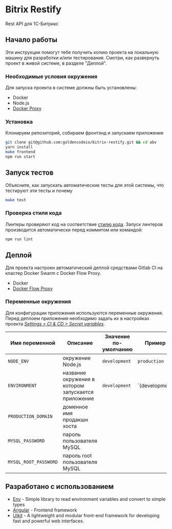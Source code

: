 # Bitrix Restify

Rest API для 1С-Битрикс

## Начало работы

Эти инструкции помогут тебе получить копию проекта на локальную машину для разработки и/или тестирования. Смотри, как развернуть проект в живой системе, в разделе "Деплой".

### Необходимые условия окружения

Для запуска проекта в системе должны быть установлены:

- Docker
- Node.js
- [Docker Proxy](http://git.zolotoykod.ru/zk/docker-proxy-letsencrypt)

### Установка

Клонируем репозиторий, собираем фронтэнд и запускаем приложение

```bash
git clone git@github.com:goldencodeio/bitrix-restify.git && cd abv
yarn install
make frontend
npm run start
```

## Запуск тестов

Объясните, как запускать автоматические тесты для этой системы, что тестируют эти тесты и почему

```bash
make test
```

### Проверка стиля кода

Линтеры проверяют код на соответствие [стилю кода](http://git.zolotoykod.ru/zk/developer-guide/blob/master/1-standards/readme.md).
Запуск линтеров производится автоматически перед коммитом или командой:

```bash
npm run lint
```

## Деплой

Для проекта настроен автоматический деплой средствами Gitlab CI на кластер Docker Swarm с Docker Flow Proxy.

- Docker
- [Docker Flow Proxy](http://git.zolotoykod.ru/zk/docker-proxy-letsencrypt)

### Переменные окружения

Для конфигурации приложения используются переменные окружения. Перед деплоем приложения необходимо задать их в настройках проекта *[Settings > CI & CD > Secret variables](http://git.zolotoykod.ru/help/ci/variables/README#secret-variables)*.

Имя переменной | Описание | Значение по-умолчанию | Пример
--- | --- | --- | ---
`NODE_ENV` | окружение Node.js | `development` | `production` 
`ENVIRONMENT` | название окружения в котором запускается приложение | `development` | `(development|staging|production)`
`PRODUCTION_DOMAIN` | доменное имя продакшн хоста | |
`MYSQL_PASSWORD` | пароль пользователя MySQL | |
`MYSQL_ROOT_PASSWORD` | пароль root пользователя MySQL | |

## Разработано с использованием

* [Env](https://github.com/oscarotero/env) - Simple library to read environment variables and convert to simple types
* [Angular](https://angular.io/) - Frontend framework
* [UIkit](https://getuikit.com/) - A lightweight and modular front-end framework for developing fast and powerful web interfaces.
